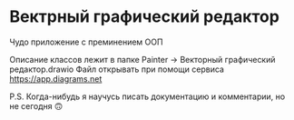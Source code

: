 # Вектрный графический редактор 

Чудо приложение с преминением ООП

Описание классов лежит в папке Painter -> Векторный графический редактор.drawio
Файл открывать при помощи сервиса https://app.diagrams.net

P.S. 
Когда-нибудь я научусь писать документацию и комментарии,
но не сегодня 🙃
